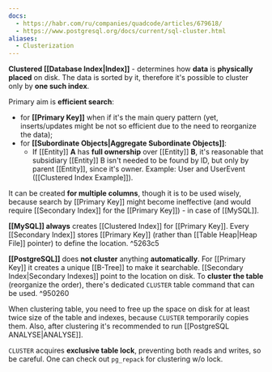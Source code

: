 ```yaml
---
docs:
  - https://habr.com/ru/companies/quadcode/articles/679618/
  - https://www.postgresql.org/docs/current/sql-cluster.html
aliases:
  - Clusterization
---
```

**Clustered [[Database Index|Index]]** -  determines how **data** is **physically placed** on disk. The data is sorted by it, therefore it's possible to cluster only by **one such index**.

Primary aim is **efficient search**:
- for **[[Primary Key]]** when if it's the main query pattern (yet, inserts/updates might be not so efficient due to the need to reorganize the data);
- for **[[Subordinate Objects|Aggregate Subordinate Objects]]**:
	- If [[Entity]] **A** has **full ownership** over [[Entity]] **B**, 
	  it's reasonable that subsidiary [[Entity]] B isn't needed to be found by ID, but only by parent [[Entity]], since it's owner. Example: User and UserEvent ([[Clustered Index Example]]).

It can be created **for multiple columns**, though it is to be used wisely, because search by [[Primary Key]] might become ineffective (and would require [[Secondary Index]] for the [[Primary Key]]) - in case of [[MySQL]].

**[[MySQL]] always** creates [[Clustered Index]] for [[Primary Key]].
Every [[Secondary Index]] stores [[Primary Key]] (rather than [[Table Heap|Heap File]] pointer) to define the location. ^5263c5

**[[PostgreSQL]]** does **not cluster** anything **automatically**. 
For [[Primary Key]] it creates a unique [[B-Tree]] to make it searchable. [[Secondary Index|Secondary Indexes]] point to the location on disk.
To **cluster the table** (reorganize the order), there's dedicated `CLUSTER` table command that can be used. ^950260

When clustering table, you need to free up the space on disk for at least twice size of the table and indexes, because `CLUSTER` temporarily copies them. Also, after clustering it's recommended to run [[PostgreSQL ANALYSE|ANALYSE]].

`CLUSTER` acquires **exclusive table lock**, preventing both reads and writes, so be careful. One can check out `pg_repack` for clustering w/o lock.
